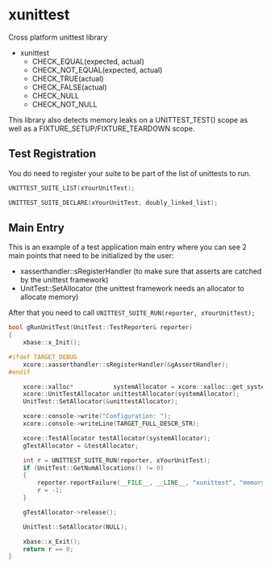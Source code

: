 # xunittest

Cross platform unittest library

- xunittest
  - CHECK_EQUAL(expected, actual)
  - CHECK_NOT_EQUAL(expected, actual)
  - CHECK_TRUE(actual)
  - CHECK_FALSE(actual)
  - CHECK_NULL
  - CHECK_NOT_NULL

This library also detects memory leaks on a UNITTEST_TEST() scope as well as a FIXTURE_SETUP/FIXTURE_TEARDOWN scope.

## Test Registration

You do need to register your suite to be part of the list of unittests to run.

```c++
UNITTEST_SUITE_LIST(xYourUnitTest);

UNITTEST_SUITE_DECLARE(xYourUnitTest, doubly_linked_list);

```

## Main Entry

This is an example of a test application main entry where you can see 2 main points that need to be initialized by the user:

- xasserthandler::sRegisterHandler (to make sure that asserts are catched by the unittest framework)
- UnitTest::SetAllocator           (the unittest framework needs an allocator to allocate memory)

After that you need to call ``UNITTEST_SUITE_RUN(reporter, xYourUnitTest);``

```c++
bool gRunUnitTest(UnitTest::TestReporter& reporter)
{
    xbase::x_Init();

#ifdef TARGET_DEBUG
    xcore::xasserthandler::sRegisterHandler(&gAssertHandler);
#endif

    xcore::xalloc*           systemAllocator = xcore::xalloc::get_system();
    xcore::UnitTestAllocator unittestAllocator(systemAllocator);
    UnitTest::SetAllocator(&unittestAllocator);

    xcore::console->write("Configuration: ");
    xcore::console->writeLine(TARGET_FULL_DESCR_STR);

    xcore::TestAllocator testAllocator(systemAllocator);
    gTestAllocator = &testAllocator;

    int r = UNITTEST_SUITE_RUN(reporter, xYourUnitTest);
    if (UnitTest::GetNumAllocations() != 0)
    {
        reporter.reportFailure(__FILE__, __LINE__, "xunittest", "memory leaks detected!");
        r = -1;
    }

    gTestAllocator->release();

    UnitTest::SetAllocator(NULL);

    xbase::x_Exit();
    return r == 0;
}
```
